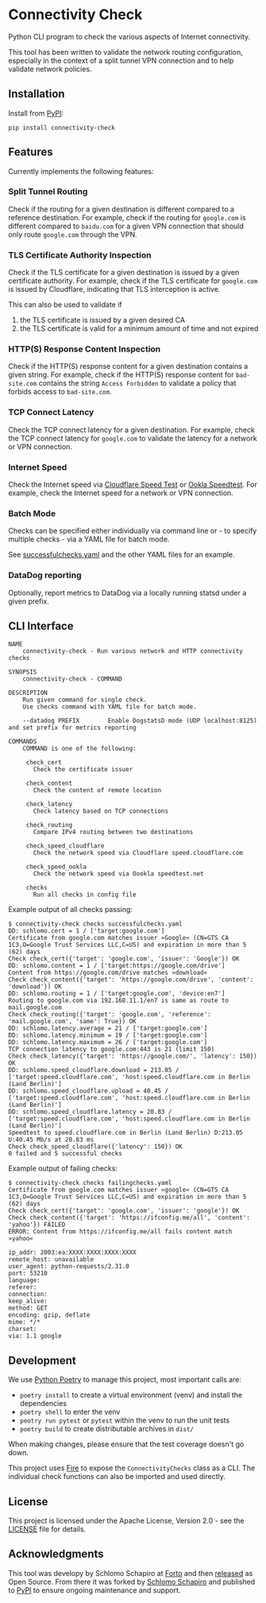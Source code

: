 # Connectivity Check

Python CLI program to check the various aspects of Internet connectivity.

This tool has been written to validate the network routing configuration,
especially in the context of a split tunnel VPN connection and to help validate
network policies.

## Installation

Install from [PyPI](https://pypi.org/project/connectivity-check):

```text
pip install connectivity-check
```

## Features

Currently implements the following features:

### Split Tunnel Routing

Check if the routing for a given destination is different compared to a
reference destination. For example, check if the routing for `google.com` is
different compared to `baidu.com` for a given VPN connection that should only
route `google.com` through the VPN.

### TLS Certificate Authority Inspection

Check if the TLS certificate for a given destination is issued by a given
certificate authority. For example, check if the TLS certificate for
`google.com` is issued by Cloudflare, indicating that TLS interception is
active.

This can also be used to validate if

1. the TLS certificate is issued by a given desired CA
2. the TLS certificate is valid for a minimum amount of time and not expired

### HTTP(S) Response Content Inspection

Check if the HTTP(S) response content for a given destination contains a given
string. For example, check if the HTTP(S) response content for `bad-site.com`
contains the string `Access Forbidden` to validate a policy that forbids access
to `bad-site.com`.

### TCP Connect Latency

Check the TCP connect latency for a given destination. For example, check the
TCP connect latency for `google.com` to validate the latency for a network or
VPN connection.

### Internet Speed

Check the Internet speed via [Cloudflare Speed Test](https://speed.cloudflare.com/)
or [Ookla Speedtest](https://www.speedtest.net/). For example, check the Internet
speed for a network or VPN connection.

### Batch Mode

Checks can be specified either individually via command line or - to specify
multiple checks - via a YAML file for batch mode.

See [successfulchecks.yaml](./successfulchecks.yaml) and the other YAML files
for an example.

### DataDog reporting

Optionally, report metrics to DataDog via a locally running statsd under a given
prefix.

## CLI Interface

```text
NAME
    connectivity-check - Run various network and HTTP connectivity checks

SYNOPSIS
    connectivity-check - COMMAND

DESCRIPTION
    Run given command for single check.
    Use checks command with YAML file for batch mode.

    --datadog PREFIX        Enable DogstatsD mode (UDP localhost:8125) and set prefix for metrics reporting

COMMANDS
    COMMAND is one of the following:

     check_cert
       Check the certificate issuer

     check_content
       Check the content of remote location

     check_latency
       Check latency based on TCP connections

     check_routing
       Compare IPv4 routing between two destinations

     check_speed_cloudflare
       Check the network speed via Cloudflare speed.cloudflare.com

     check_speed_ookla
       Check the network speed via Oookla speedtest.net

     checks
       Run all checks in config file
```

Example output of all checks passing:

```text
$ connectivity-check checks successfulchecks.yaml
DD: schlomo.cert = 1 / ['target:google.com']
Certificate from google.com matches issuer »Google« (CN=GTS CA 1C3,O=Google Trust Services LLC,C=US) and expiration in more than 5 (62) days
Check check_cert({'target': 'google.com', 'issuer': 'Google'}) OK
DD: schlomo.content = 1 / ['target:https://google.com/drive']
Content from https://google.com/drive matches »download«
Check check_content({'target': 'https://google.com/drive', 'content': 'download'}) OK
DD: schlomo.routing = 1 / ['target:google.com', 'device:en7']
Routing to google.com via 192.168.11.1/en7 is same as route to mail.google.com
Check check_routing({'target': 'google.com', 'reference': 'mail.google.com', 'same': True}) OK
DD: schlomo.latency.average = 21 / ['target:google.com']
DD: schlomo.latency.minimum = 19 / ['target:google.com']
DD: schlomo.latency.maximum = 26 / ['target:google.com']
TCP connection latency to google.com:443 is 21 (limit 150)
Check check_latency({'target': 'https://google.com/', 'latency': 150}) OK
DD: schlomo.speed_cloudflare.download = 213.05 / ['target:speed.cloudflare.com', 'host:speed.cloudflare.com in Berlin (Land Berlin)']
DD: schlomo.speed_cloudflare.upload = 40.45 / ['target:speed.cloudflare.com', 'host:speed.cloudflare.com in Berlin (Land Berlin)']
DD: schlomo.speed_cloudflare.latency = 20.83 / ['target:speed.cloudflare.com', 'host:speed.cloudflare.com in Berlin (Land Berlin)']
Speedtest to speed.cloudflare.com in Berlin (Land Berlin) D:213.05 U:40.45 Mb/s at 20.83 ms
Check check_speed_cloudflare({'latency': 150}) OK
0 failed and 5 successful checks
```

Example output of failing checks:

```text
$ connectivity-check checks failingchecks.yaml
Certificate from google.com matches issuer »google« (CN=GTS CA 1C3,O=Google Trust Services LLC,C=US) and expiration in more than 5 (62) days
Check check_cert({'target': 'google.com', 'issuer': 'google'}) OK
Check check_content({'target': 'https://ifconfig.me/all', 'content': 'yahoo'}) FAILED
ERROR: Content from https://ifconfig.me/all fails content match »yahoo«

ip_addr: 2003:ea:XXXX:XXXX:XXXX:XXXX
remote_host: unavailable
user_agent: python-requests/2.31.0
port: 53210
language:
referer:
connection:
keep_alive:
method: GET
encoding: gzip, deflate
mime: */*
charset:
via: 1.1 google
```

## Development

We use [Python Poetry](https://python-poetry.org/) to manage this project, most
important calls are:

* `poetry install` to create a virtual environment (venv) and install the
  dependencies
* `poetry shell` to enter the venv
* `peotry run pytest` or `pytest` within the venv to run the unit tests
* `poetry build` to create distributable archives in `dist/`

When making changes, please ensure that the test coverage doesn't go down.

This project uses [Fire](https://github.com/google/python-fire) to expose the
`ConnectivityChecks`  class as a CLI. The individual check functions can also
be imported and used directly.

## License

This project is licensed under the Apache License, Version 2.0 - see the
[LICENSE](./LICENSE) file for details.

## Acknowledgments

This tool was developy by Schlomo Schapiro at [Forto](https://forto.com/) and
then [released](https://github.com/freight-hub/connectivity-check) as Open
Source. From there it was forked by [Schlomo Schapiro](https://github.com/schlomo)
and published to [PyPI](https://pypi.org/project/connectivity-check) to ensure
ongoing maintenance and support.
